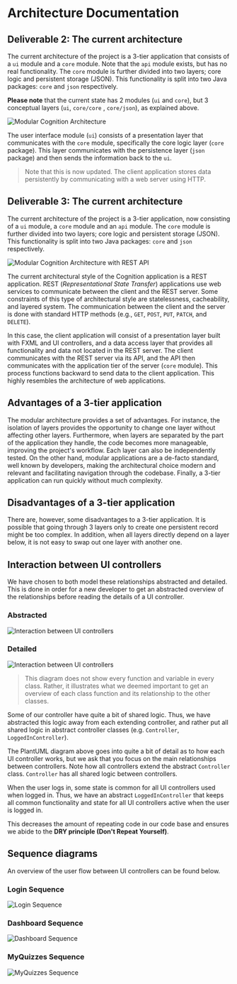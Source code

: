 # Architecture Documentation

## Deliverable 2: The current architecture

The current architecture of the project is a 3-tier application that consists of a `ui` module and a `core` module. Note
that the `api` module exists, but has no real functionality. The `core` module is further divided into two layers; core
logic and persistent storage (JSON). This functionality is split into two Java packages: `core` and `json` respectively.

**Please note** that the current state has 2 modules (`ui` and `core`), but 3 conceptual layers (`ui`, `core/core`
, `core/json`), as explained above.

![Modular Cognition Architecture](../plantuml/release2/img/modular_cognition_3.png)

The user interface module (`ui`) consists of a presentation layer that communicates with the `core` module, specifically
the core logic layer (`core` package). This layer communicates with the persistence layer (`json` package) and then
sends the information back to the `ui`.

> Note that this is now updated. The client application stores data persistently by communicating with a web server using HTTP.

## Deliverable 3: The current architecture

The current architecture of the project is a 3-tier application, now consisting of a `ui` module, a `core` module and
an `api` module. The `core` module is further divided into two layers; core logic and persistent storage (JSON). This
functionality is split into two Java packages: `core` and `json` respectively.

![Modular Cognition Architecture with REST API](../plantuml/release2/img/rest_cognition.png)

The current architectural style of the Cognition application is a REST application. REST (_Representational State
Transfer_) applications use web services to communicate between the client and the REST server. Some constraints of this
type of architectural style are statelessness, cacheability, and layered system. The communication between the client
and the server is done with standard HTTP methods (e.g., `GET`, `POST`, `PUT`, `PATCH`, and `DELETE`).

In this case, the client application will consist of a presentation layer built with FXML and UI controllers, and a data
access layer that provides all functionality and data not located in the REST server. The client communicates with the
REST server via its API, and the API then communicates with the application tier of the server (`core` module). This
process functions backward to send data to the client application. This highly resembles the architecture of web
applications.

## Advantages of a 3-tier application

The modular architecture provides a set of advantages. For instance, the isolation of layers provides the opportunity to
change one layer without affecting other layers. Furthermore, when layers are separated by the part of the application
they handle, the code becomes more manageable, improving the project's workflow. Each layer can also be independently
tested. On the other hand, modular applications are a de-facto standard, well known by developers, making the
architectural choice modern and relevant and facilitating navigation through the codebase. Finally, a 3-tier application
can run quickly without much complexity.

## Disadvantages of a 3-tier application

There are, however, some disadvantages to a 3-tier application. It is possible that going through 3 layers only to
create one persistent record might be too complex. In addition, when all layers directly depend on a layer below, it is
not easy to swap out one layer with another one.

## Interaction between UI controllers

We have chosen to both model these relationships abstracted and detailed. This is done in order for a new developer to
get an abstracted overview of the relationships before reading the details of a UI controller.

### Abstracted

![Interaction between UI controllers](../plantuml/release2/img/ui_controllers_abstracted.png)

### Detailed

![Interaction between UI controllers](../plantuml/release2/img/ui_controllers_detailed.png)

> This diagram does not show every function and variable in every class. Rather, it illustrates what we deemed important to get an overview of each class function and its relationship to the other classes.

Some of our controller have quite a bit of shared logic. Thus, we have abstracted this logic away from each extending
controller, and rather put all shared logic in abstract controller classes (e.g. `Controller`, `LoggedInController`).

The PlantUML diagram above goes into quite a bit of detail as to how each UI controller works, but we ask that you focus
on the main relationships between controllers. Note how all controllers extend the abstract `Controller`
class. `Controller` has all shared logic between controllers.

When the user logs in, some state is common for all UI controllers used when logged in. Thus, we have an
abstract `LoggedInController` that keeps all common functionality and state for all UI controllers active when the user
is logged in.

This decreases the amount of repeating code in our code base and ensures we abide to the **DRY principle (Don't Repeat
Yourself)**.

## Sequence diagrams

An overview of the user flow between UI controllers can be found below.

### Login Sequence

![Login Sequence](../plantuml/release2/img/login_sequence.png)

### Dashboard Sequence

![Dashboard Sequence](../plantuml/release2/img/dashboard_controller.png)

### MyQuizzes Sequence

![MyQuizzes Sequence](../plantuml/release2/img/myquizzes_controller.png)
